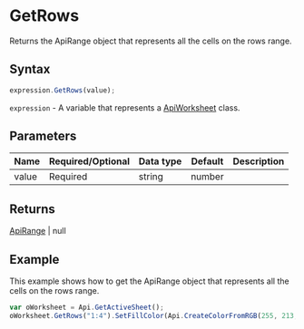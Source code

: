 # GetRows

Returns the ApiRange object that represents all the cells on the rows range.

## Syntax

```javascript
expression.GetRows(value);
```

`expression` - A variable that represents a [ApiWorksheet](../ApiWorksheet.md) class.

## Parameters

| **Name** | **Required/Optional** | **Data type** | **Default** | **Description** |
| ------------- | ------------- | ------------- | ------------- | ------------- |
| value | Required | string | number |  | Specifies the rows range in the string or number format. |

## Returns

[ApiRange](../../ApiRange/ApiRange.md) | null

## Example

This example shows how to get the ApiRange object that represents all the cells on the rows range.

```javascript
var oWorksheet = Api.GetActiveSheet();
oWorksheet.GetRows("1:4").SetFillColor(Api.CreateColorFromRGB(255, 213, 191));
```
